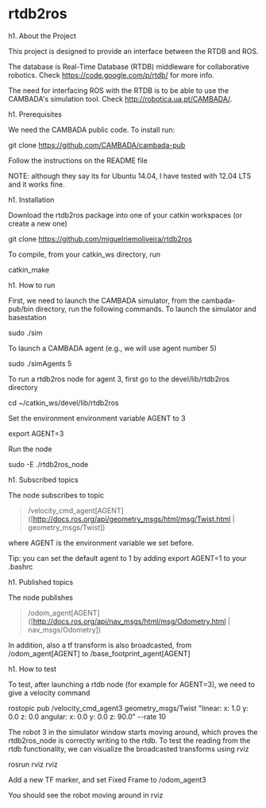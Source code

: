 # rtdb2ros
h1. About the Project

This project is designed to provide an interface between the RTDB and ROS.

The database is Real-Time Database (RTDB) middleware for collaborative robotics. Check https://code.google.com/p/rtdb/ for more info.

The need for interfacing ROS with the RTDB is to be able to use the CAMBADA's simulation tool. Check http://robotica.ua.pt/CAMBADA/. 

h1. Prerequisites

We need the CAMBADA public code. To install run:

 git clone https://github.com/CAMBADA/cambada-pub  

Follow the instructions on the README file

NOTE: although they say its for Ubuntu 14.04, I have tested with 12.04 LTS and it works fine.

h1. Installation

Download the rtdb2ros package into one of your catkin workspaces (or create a new one)

 git clone https://github.com/miguelriemoliveira/rtdb2ros

To compile, from your catkin_ws directory, run

 catkin_make

h1. How to run

First, we need to launch the CAMBADA simulator, from the cambada-pub/bin directory, run the following commands.
To launch the simulator and basestation

 sudo ./sim

To launch a CAMBADA agent (e.g., we will use agent number 5)
 
 sudo ./simAgents 5

To run a rtdb2ros node for agent 3, first go to the devel/lib/rtdb2ros directory

 cd ~/catkin_ws/devel/lib/rtdb2ros

Set the environment environment variable AGENT to 3

 export AGENT=3

Run the node

 sudo -E ./rtdb2ros_node


h1. Subscribed topics

The node subscribes to topic 


> /velocity_cmd_agent[AGENT]([http://docs.ros.org/api/geometry_msgs/html/msg/Twist.html | geometry_msgs/Twist])

where AGENT is the environment variable we set before.

Tip: you can set the default agent to 1 by adding export AGENT=1 to your .bashrc

h1. Published topics

The node publishes

> /odom_agent[AGENT]([http://docs.ros.org/api/nav_msgs/html/msg/Odometry.html | nav_msgs/Odometry])

In addition, also a tf transform is also broadcasted, from /odom_agent[AGENT] to /base_footprint_agent[AGENT]

h1. How to test

To test, after launching a rtdb node (for example for AGENT=3), we need to give a velocity command

 rostopic pub /velocity_cmd_agent3 geometry_msgs/Twist "linear:
  x: 1.0
  y: 0.0
  z: 0.0
angular:
  x: 0.0
  y: 0.0
  z: 90.0" --rate 10

The robot 3 in the simulator window starts moving around, which proves the rtdb2ros_node is correctly writing to the rtdb. 
To test the reading from the rtdb functionality, we can visualize the broadcasted transforms using rviz

 rosrun rviz rviz

Add a new TF marker, and set Fixed Frame to /odom_agent3

You should see the robot moving around in rviz
